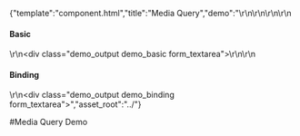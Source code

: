 {"template":"component.html","title":"Media Query","demo":"<style>\r\n\t.demo_output { margin: 20px 0; }\r\n\t.demo_output span { display: inline-block; width: 90px; }\r\n\t.demo_output p { margin: 0 0 20px; }\r\n\t.demo_output p:first-child { font-weight: 600; }\r\n</style>\r\n\r\n<script>\r\n\t$(document).ready(function() {\r\n\t\t$(window).on(\"mqchange.mediaquery\", logChange);\r\n\r\n\t\tif (!$.mediaquery(\"state\")) {\r\n\t\t\t$.mediaquery({\r\n\t\t\t\tminWidth     : [ 320, 500, 740, 980, 1220 ],\r\n\t\t\t\tmaxWidth     : [ 1220, 980, 740, 500, 320 ],\r\n\t\t\t\tminHeight    : [ 400, 800 ],\r\n\t\t\t\tmaxHeight    : [ 800, 400 ]\r\n\t\t\t});\r\n\t\t} else {\r\n\t\t\tlogChange({}, $.mediaquery(\"state\"));\r\n\t\t}\r\n\r\n\t\t$.mediaquery(\"bind\", \"demo\", \"(min-width: 740px)\", {\r\n\t\t\tenter: logBind,\r\n\t\t\tleave: logBind\r\n\t\t});\r\n\t});\r\n\r\n\tfunction logChange(e, state) {\r\n\t\tvar html = \"\";\r\n\t\thtml += \"<p><span>Change:</span><span>MinWidth:</span>\" + state.minWidth + \"<br>\";\r\n\t\thtml += \"<span></span><span>MaxWidth:</span>\"+ state.maxWidth + \"<br>\";\r\n\t\thtml += \"<span></span><span>MinHeight:</span>\"+ state.minHeight + \"<br>\";\r\n\t\thtml += \"<span></span><span>MaxHeight:</span>\"+ state.maxHeight + \"</p>\";\r\n\r\n\t\t$(\".demo_basic\").prepend(html);\r\n\t}\r\n\r\n\tfunction logBind() {\r\n\t\tvar mql = this,\r\n\t\t\ttype = mql.matches ? \"Enter\" : \"Leave\"\r\n\t\t\thtml = \"<p><span>\" + type + \":</span>\" + mql.media + \"<br>\";\r\n\r\n\t\t$(\".demo_binding\").prepend(html);\r\n\t}\r\n</script>\r\n\r\n<h4>Basic</h4>\r\n<div class=\"demo_output demo_basic form_textarea\"></div>\r\n\r\n<h4>Binding</h2>\r\n<div class=\"demo_output demo_binding form_textarea\"></div>","asset_root":"../"}

 #Media Query Demo